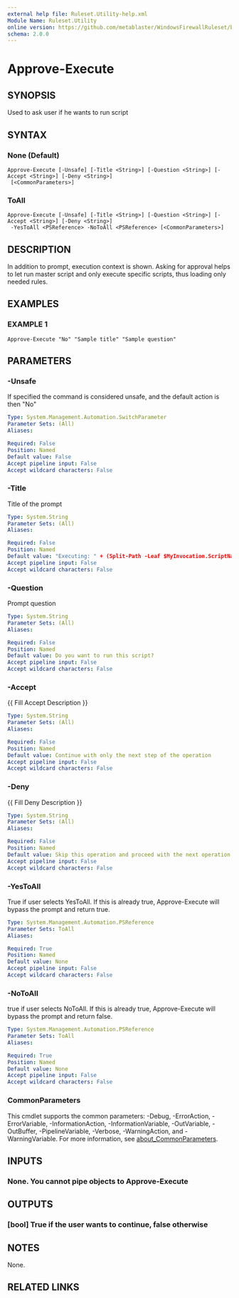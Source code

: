 ```yaml
---
external help file: Ruleset.Utility-help.xml
Module Name: Ruleset.Utility
online version: https://github.com/metablaster/WindowsFirewallRuleset/blob/master/Modules/Ruleset.Utility/Help/en-US/Approve-Execute.md
schema: 2.0.0
---
```


# Approve-Execute

## SYNOPSIS

Used to ask user if he wants to run script

## SYNTAX

### None (Default)

```none
Approve-Execute [-Unsafe] [-Title <String>] [-Question <String>] [-Accept <String>] [-Deny <String>]
 [<CommonParameters>]
```

### ToAll

```none
Approve-Execute [-Unsafe] [-Title <String>] [-Question <String>] [-Accept <String>] [-Deny <String>]
 -YesToAll <PSReference> -NoToAll <PSReference> [<CommonParameters>]
```

## DESCRIPTION

In addition to prompt, execution context is shown.
Asking for approval helps to let run master script and only execute specific
scripts, thus loading only needed rules.

## EXAMPLES

### EXAMPLE 1

```none
Approve-Execute "No" "Sample title" "Sample question"
```

## PARAMETERS

### -Unsafe

If specified the command is considered unsafe, and the default action is then "No"

```yaml
Type: System.Management.Automation.SwitchParameter
Parameter Sets: (All)
Aliases:

Required: False
Position: Named
Default value: False
Accept pipeline input: False
Accept wildcard characters: False
```

### -Title

Title of the prompt

```yaml
Type: System.String
Parameter Sets: (All)
Aliases:

Required: False
Position: Named
Default value: "Executing: " + (Split-Path -Leaf $MyInvocation.ScriptName)
Accept pipeline input: False
Accept wildcard characters: False
```

### -Question

Prompt question

```yaml
Type: System.String
Parameter Sets: (All)
Aliases:

Required: False
Position: Named
Default value: Do you want to run this script?
Accept pipeline input: False
Accept wildcard characters: False
```

### -Accept

{{ Fill Accept Description }}

```yaml
Type: System.String
Parameter Sets: (All)
Aliases:

Required: False
Position: Named
Default value: Continue with only the next step of the operation
Accept pipeline input: False
Accept wildcard characters: False
```

### -Deny

{{ Fill Deny Description }}

```yaml
Type: System.String
Parameter Sets: (All)
Aliases:

Required: False
Position: Named
Default value: Skip this operation and proceed with the next operation
Accept pipeline input: False
Accept wildcard characters: False
```

### -YesToAll

True if user selects YesToAll.
If this is already true, Approve-Execute will bypass the prompt and return true.

```yaml
Type: System.Management.Automation.PSReference
Parameter Sets: ToAll
Aliases:

Required: True
Position: Named
Default value: None
Accept pipeline input: False
Accept wildcard characters: False
```

### -NoToAll

true if user selects NoToAll.
If this is already true, Approve-Execute will bypass the prompt and return false.

```yaml
Type: System.Management.Automation.PSReference
Parameter Sets: ToAll
Aliases:

Required: True
Position: Named
Default value: None
Accept pipeline input: False
Accept wildcard characters: False
```

### CommonParameters

This cmdlet supports the common parameters: -Debug, -ErrorAction, -ErrorVariable, -InformationAction, -InformationVariable, -OutVariable, -OutBuffer, -PipelineVariable, -Verbose, -WarningAction, and -WarningVariable. For more information, see [about_CommonParameters](http://go.microsoft.com/fwlink/?LinkID=113216).

## INPUTS

### None. You cannot pipe objects to Approve-Execute

## OUTPUTS

### [bool] True if the user wants to continue, false otherwise

## NOTES

None.

## RELATED LINKS
